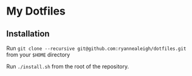 # My Dotfiles

## Installation

Run `git clone --recursive git@github.com:ryannealeigh/dotfiles.git` from your `$HOME` directory

Run `./install.sh` from the root of the repository.